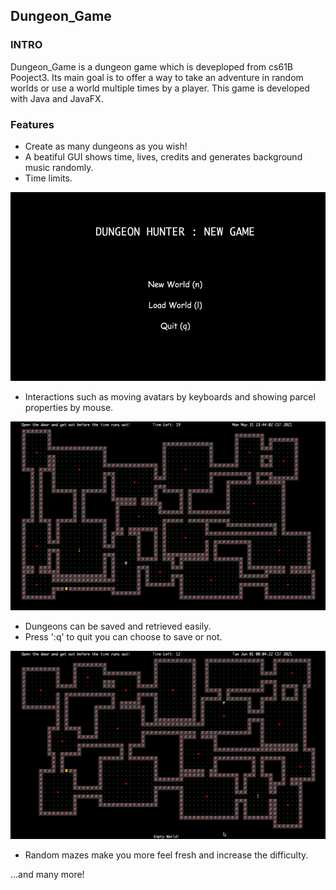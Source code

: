## Dungeon_Game


### INTRO
Dungeon_Game is a dungeon game which is deveploped from cs61B Pooject3. Its main goal is to offer a way to take an adventure in random worlds or use a world multiple times by a player. This game is developed with Java and JavaFX. 

### Features 
- Create as many dungeons as you wish!
- A beatiful GUI shows time, lives, credits and generates background music randomly.
- Time limits.

![](https://github.com/sbchengyiwei/Vicky_Blog/blob/main/images/ezgif.com-gif-maker.gif)

- Interactions such as moving avatars by keyboards and showing parcel properties by mouse.

![](https://github.com/sbchengyiwei/Vicky_Blog/blob/main/images/ezgif.com-gif-maker%20(1).gif)

- Dungeons can be saved and retrieved easily.
- Press ':q' to quit you can choose to save or not.

![](https://github.com/sbchengyiwei/Vicky_Blog/blob/main/images/4.gif)

- Random mazes make you more feel fresh and increase the difficulty.


...and many more!
